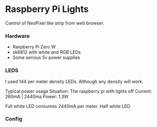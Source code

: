 # Raspberry Pi Lights
Control of NeoPixel like strip from web browser.

### Hardware

* Raspberry Pi Zero W
* sk6812 with white and RGB LEDs
* Some serious 5v power supplies

### LEDS
I used 144 per meter density LEDs. Although any density will work. 

Typical power usage
Situation: The raspberry pi with lights off 
Current: 260mA | 2440ma
Power: 1.3W


Full white LED consumes 2440mA per meter.
Half white LED 


### Config

